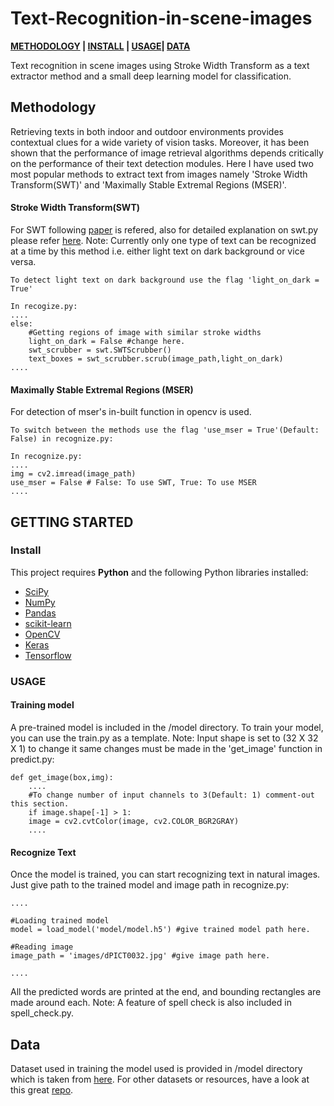 # Text-Recognition-in-scene-images
[p]: #project
**[METHODOLOGY][mt] | [INSTALL][i] | [USAGE][u]| [DATA][d]**

Text recognition in scene images using Stroke Width Transform as a text extractor method and a small deep learning model for classification.

## Methodology
[mt]: #methodology 'Methodology guide'

Retrieving texts in both indoor and outdoor environments provides contextual clues for a wide variety of vision tasks.
Moreover, it has been shown that the performance of image retrieval algorithms depends critically on the performance of their text detection modules.
Here I have used two most popular methods to extract text from images namely 'Stroke Width Transform(SWT)' and 'Maximally Stable Extremal Regions (MSER)'.

#### Stroke Width Transform(SWT)
For SWT following [paper](http://www.math.tau.ac.il/~turkel/imagepapers/text_detection.pdf) is refered, also for detailed explanation on swt.py please refer 
[here](https://github.com/mypetyak/StrokeWidthTransform). Note: Currently only one type of text can be recognized at a time by this method i.e. either light text on dark background or vice versa.

```
To detect light text on dark background use the flag 'light_on_dark = True'

In recogize.py:
....
else:
	#Getting regions of image with similar stroke widths
	light_on_dark = False #change here.
	swt_scrubber = swt.SWTScrubber()
	text_boxes = swt_scrubber.scrub(image_path,light_on_dark)
....

```

#### Maximally Stable Extremal Regions (MSER)
For detection of mser's in-built function in opencv is used.

```
To switch between the methods use the flag 'use_mser = True'(Default: False) in recognize.py:

In recognize.py:
....
img = cv2.imread(image_path)
use_mser = False # False: To use SWT, True: To use MSER
....
```

## GETTING STARTED
[gt]: #getting-started 'Getting started guide'

### Install
[i]: #install 'Installation guide'
This project requires **Python** and the following Python libraries installed:
- [SciPy](https://www.scipy.org/install.html)
- [NumPy](https://www.scipy.org/install.html)
- [Pandas](https://www.scipy.org/install.html)
- [scikit-learn](http://scikit-learn.org/stable/)
- [OpenCV](https://docs.opencv.org/trunk/d2/de6/tutorial_py_setup_in_ubuntu)
- [Keras](https://keras.io/)
- [Tensorflow](https://www.tensorflow.org/install/)

### USAGE
[u]: #usage 'Product usage'
#### Training model

A pre-trained model is included in the /model directory. To train your model, you can use the train.py as a template.
Note: Input shape is set to (32 X 32 X 1) to change it same changes must be made in the 'get_image' function in predict.py: 

```
def get_image(box,img):
    ....
    #To change number of input channels to 3(Default: 1) comment-out this section.
    if image.shape[-1] > 1:
	image = cv2.cvtColor(image, cv2.COLOR_BGR2GRAY)
    ....
```
#### Recognize Text

Once the model is trained, you can start recognizing text in natural images. Just give path to the trained model and image path in recognize.py:
```
....

#Loading trained model 
model = load_model('model/model.h5') #give trained model path here.

#Reading image
image_path = 'images/dPICT0032.jpg' #give image path here.

....
```
All the predicted words are printed at the end, and bounding rectangles are made around each.
Note: A feature of spell check is also included in spell_check.py. 

## Data
[d]: #data 'Info about data'
Dataset used in training the model used is provided in /model directory which is taken from [here](https://cs.stanford.edu/people/twangcat/#research). 
For other datasets or resources, have a look at this great [repo](https://github.com/chongyangtao/Awesome-Scene-Text-Recognition).

